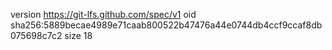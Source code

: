 version https://git-lfs.github.com/spec/v1
oid sha256:5889becae4989e71caab800522b47476a44e0744db4ccf9ccaf8db075698c7c2
size 18
